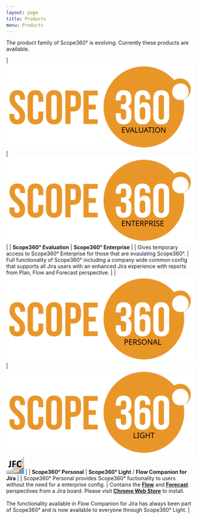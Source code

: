 ```yaml
---
layout: page
title: Products
menu: Products
---
```


The product family of Scope360° is evolving. Currently these products are available.

| ![logo](assets/images/logos/scope360LogoEvaluation-600x275.svg) | ![logo](assets/images/logos/scope360LogoEnterprise-600x275.svg) |
| **Scope360° Evaluation** | **Scope360° Enterprise** |
| Gives temporary access to Scope360° Enterprise for those that are evaulating Scope360°. | Full functionality of Scope360° including a company wide common config that supports all Jira users with an enhanced Jira experience with reports from Plan, Flow and Forecast perspective. |
| ![logo](assets/images/logos/scope360LogoPersonal-600x275.svg) | ![logo](assets/images/logos/scope360LogoLight-600x275.svg) ![](assets/images/logos/jfcLogo48.png) |
| **Scope360° Personal** | **Scope360° Light** / **Flow Companion for Jira** |
| Scope360° Personal provides Scope360° fuctionality to users without the need for a enterprise config. | Contains the **[Flow](perspectives/flow.html)** and **[Forecast](perspectives/flow.html)** perspectives from a Jira board. Please visit **[Chrome Web Store](https://chrome.google.com/webstore/detail/flow-companion-for-jira/kbppfmkmcilakibigimbnohnbefifaao)** to install. <br><br> The functionality available in Flow Companion for Jira has always been part of Scope360° and is now available to everyone through Scope360° Light. |

